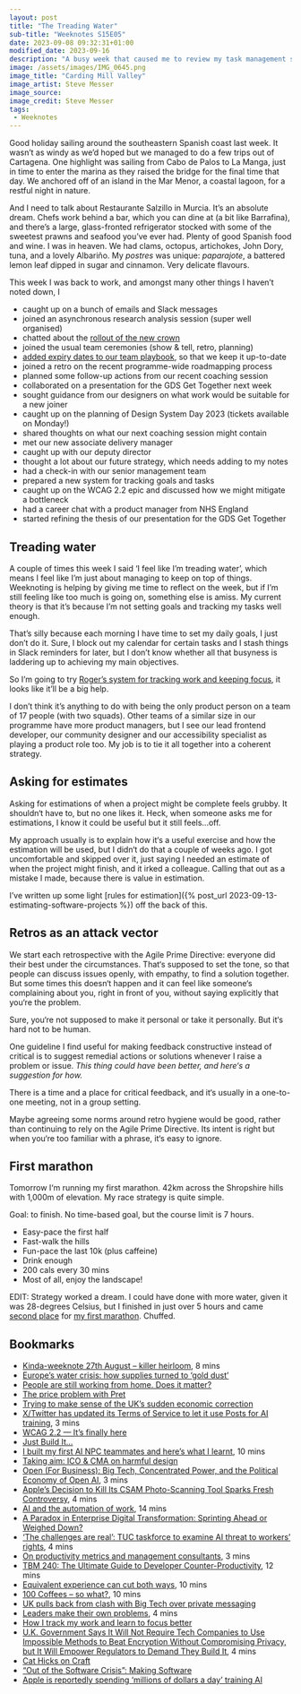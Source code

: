 ```yaml
---
layout: post
title: "The Treading Water"
sub-title: "Weeknotes S15E05"
date: 2023-09-08 09:32:31+01:00
modified_date: 2023-09-16
description: "A busy week that caused me to review my task management system. But ended on a high with my first marathon."
image: /assets/images/IMG_0645.png
image_title: "Carding Mill Valley"
image_artist: Steve Messer
image_source:
image_credit: Steve Messer
tags:
 - Weeknotes
---
```


Good holiday sailing around the southeastern Spanish coast last week. It wasn’t as windy as we’d hoped but we managed to do a few trips out of Cartagena. One highlight was sailing from Cabo de Palos to La Manga, just in time to enter the marina as they raised the bridge for the final time that day. We anchored off of an island in the Mar Menor, a coastal lagoon, for a restful night in nature.

And I need to talk about Restaurante Salzillo in Murcia. It’s an absolute dream. Chefs work behind a bar, which you can dine at (a bit like Barrafina), and there’s a large, glass-fronted refrigerator stocked with some of the sweetest prawns and seafood you’ve ever had. Plenty of good Spanish food and wine. I was in heaven. We had clams, octopus, artichokes, John Dory, tuna, and a lovely Albariño. My _postres_ was unique: _paparajote_, a battered lemon leaf dipped in sugar and cinnamon. Very delicate flavours. 

This week I was back to work, and amongst many other things I haven’t noted down, I

- caught up on a bunch of emails and Slack messages
- joined an asynchronous research analysis session (super well organised)
- chatted about the [rollout of the new crown](https://github.com/alphagov/govuk-frontend/issues/4174#issuecomment-1706593122)
- joined the usual team ceremonies (show & tell, retro, planning)
- [added expiry dates to our team playbook](https://github.com/alphagov/design-system-team-docs/pull/36), so that we keep it up-to-date
- joined a retro on the recent programme-wide roadmapping process
- planned some follow-up actions from our recent coaching session
- collaborated on a presentation for the GDS Get Together next week
- sought guidance from our designers on what work would be suitable for a new joiner
- caught up on the planning of Design System Day 2023 (tickets available on Monday!)
- shared thoughts on what our next coaching session might contain
- met our new associate delivery manager
- caught up with our deputy director
- thought a lot about our future strategy, which needs adding to my notes
- had a check-in with our senior management team
- prepared a new system for tracking goals and tasks
- caught up on the WCAG 2.2 epic and discussed how we might mitigate a bottleneck
- had a career chat with a product manager from NHS England
- started refining the thesis of our presentation for the GDS Get Together

## Treading water

A couple of times this week I said ‘I feel like I’m treading water’, which means I feel like I’m just about managing to keep on top of things. Weeknoting is helping by giving me time to reflect on the week, but if I’m still feeling like too much is going on, something else is amiss. My current theory is that it’s because I’m not setting goals and tracking my tasks well enough. 

That’s silly because each morning I have time to set my daily goals, I just don’t do it. Sure, I block out my calendar for certain tasks and I stash things in Slack reminders for later, but I don’t know whether all that busyness is laddering up to achieving my main objectives.

So I’m going to try [Roger’s system for tracking work and keeping focus](https://rogerswannell.com/blog/how-i-track-my-work-and-learn-to-focus-better/), it looks like it’ll be a big help.

I don’t think it’s anything to do with being the only product person on a team of 17 people (with two squads). Other teams of a similar size in our programme have more product managers, but I see our lead frontend developer, our community designer and our accessibility specialist as playing a product role too. My job is to tie it all together into a coherent strategy.

## Asking for estimates

Asking for estimations of when a project might be complete feels grubby. It shouldn‘t have to, but no one likes it. Heck, when someone asks me for estimations, I know it could be useful but it still feels...off. 

My approach usually is to explain how it‘s a useful exercise and how the estimation will be used, but I didn‘t do that a couple of weeks ago. I got uncomfortable and skipped over it, just saying I needed an estimate of when the project might finish, and it irked a colleague. Calling that out as a mistake I made, because there is value in estimation.

I’ve written up some light [rules for estimation]({% post_url 2023-09-13-estimating-software-projects %}) off the back of this.

## Retros as an attack vector

We start each retrospective with the Agile Prime Directive: everyone did their best under the circumstances. That‘s supposed to set the tone, so that people can discuss issues openly, with empathy, to find a solution together. But some times this doesn‘t happen and it can feel like someone‘s complaining about you, right in front of you, without saying explicitly that you‘re the problem. 

Sure, you‘re not supposed to make it personal or take it personally. But it‘s hard not to be human. 

One guideline I find useful for making feedback constructive instead of critical is to suggest remedial actions or solutions whenever I raise a problem or issue. _This thing could have been better, and here‘s a suggestion for how._

There is a time and a place for critical feedback, and it‘s usually in a one-to-one meeting, not in a group setting. 

Maybe agreeing some norms around retro hygiene would be good, rather than continuing to rely on the Agile Prime Directive. Its intent is right but when you‘re too familiar with a phrase, it‘s easy to ignore.

## First marathon

Tomorrow I‘m running my first marathon. 42km across the Shropshire hills with 1,000m of elevation. My race strategy is quite simple. 

Goal: to finish. No time-based goal, but the course limit is 7 hours.

- Easy-pace the first half
- Fast-walk the hills
- Fun-pace the last 10k (plus caffeine)
- Drink enough
- 200 cals every 30 mins
- Most of all, enjoy the landscape!

EDIT: Strategy worked a dream. I could have done with more water, given it was 28-degrees Celsius, but I finished in just over 5 hours and came [second place](https://www.webscorer.com/racedetails?raceid=327724&did=407200) for [my first marathon](https://www.strava.com/activities/9814594808/overview). Chuffed.

## Bookmarks

- [Kinda-weeknote 27th August – killer heirloom](https://www.leaningforward.com/blog/2023/08/kinda-weeknote-27th-august-killer-heirloom/), 8 mins
- [Europe’s water crisis: how supplies turned to ‘gold dust’](https://on.ft.com/3YUw8ID)
- [People are still working from home. Does it matter?](https://on.ft.com/3L1rMt8)
- [The price problem with Pret](https://www.ft.com/content/8357c42c-5adc-4a0b-affa-140d9e853589)
- [Trying to make sense of the UK’s sudden economic correction](https://on.ft.com/3Pl3UDr)
- [X/Twitter has updated its Terms of Service to let it use Posts for AI training](https://stackdiary.com/x-can-now-use-posts-for-ai-training-as-per-terms-of-service/), 3 mins
- [WCAG 2.2 — It’s finally here](https://uxdesign.cc/wcag-2-2-its-finally-here-cd07862a192f)
- [Just Build It...](https://blog.stephaniestimac.com/posts/2023/09/just-build-it/)
- [I built my first AI NPC teammates and here’s what I learnt](https://interconnected.org/home/2023/09/01/npcs), 10 mins
- [Taking aim: ICO & CMA on harmful design](https://cennydd.com/writing/taking-aim-ico-amp-cma-on-harmful-design)
- [Open (For Business): Big Tech, Concentrated Power, and the Political Economy of Open AI](https://papers.ssrn.com/sol3/papers.cfm?abstract_id=4543807), 3 mins
- [Apple’s Decision to Kill Its CSAM Photo-Scanning Tool Sparks Fresh Controversy](https://www.wired.com/story/apple-csam-scanning-heat-initiative-letter/), 4 mins
- [AI and the automation of work](https://www.ben-evans.com/benedictevans/2023/7/2/working-with-ai), 14 mins
- [A Paradox in Enterprise Digital Transformation: Sprinting Ahead or Weighed Down?](https://bmk.nz/2023/06/27/a-paradox-in-enterprise-digital-transformation-sprinting-ahead-or-weighed-down/)
- [‘The challenges are real’: TUC taskforce to examine AI threat to workers’ rights](https://www.theguardian.com/technology/2023/sep/03/tuc-taskforce-examine-ai-threat-workers-rights), 4 mins
- [On productivity metrics and management consultants](https://surfingcomplexity.blog/2023/09/03/on-productivity-metrics-management-consultants/), 3 mins
- [TBM 240: The Ultimate Guide to Developer Counter-Productivity](https://cutlefish.substack.com/p/tbm-240-the-ultimate-guide-to-developer), 12 mins
- [Equivalent experience can cut both ways](https://ericwbailey.website/published/equivalent-experience-can-cut-both-ways/), 10 mins
- [100 Coffees – so what?](https://mmitii.mattballantine.com/2023/09/01/100-coffees-so-what/), 10 mins
- [UK pulls back from clash with Big Tech over private messaging](https://on.ft.com/486YC67)
- [Leaders make their own problems](https://www.rubick.com/leaders-make-their-own-problems/), 4 mins
- [How I track my work and learn to focus better](https://rogerswannell.com/blog/how-i-track-my-work-and-learn-to-focus-better/)
- [U.K. Government Says It Will Not Require Tech Companies to Use Impossible Methods to Beat Encryption Without Compromising Privacy, but It Will Empower Regulators to Demand They Build It](https://pxlnv.com/linklog/parkinson-online-safety-bill/), 4 mins
- [Cat Hicks on Craft](https://shapeof.com/archives/2023/9/cat_hicks_on_craft.html)
- [“Out of the Software Crisis”: Making Software](https://blog.jim-nielsen.com/2023/software-crisis-making-software/)
- [Apple is reportedly spending ‘millions of dollars a day’ training AI](https://www.theverge.com/2023/9/6/23861763/apple-ai-language-models-ajax-gpt-training-spending)